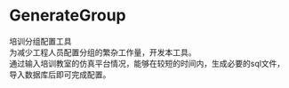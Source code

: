 # GenerateGroup
培训分组配置工具   
为减少工程人员配置分组的繁杂工作量，开发本工具。   
通过输入培训教室的仿真平台情况，能够在较短的时间内，生成必要的sql文件，导入数据库后即可完成配置。   

